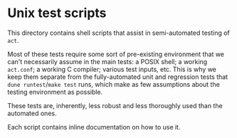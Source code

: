# Unix test scripts

This directory contains shell scripts that assist in semi-automated testing of
`act`.

Most of these tests require some sort of pre-existing environment that we can't
necessarily assume in the main tests: a POSIX shell; a working `act.conf`; a
working C compiler; various test inputs, etc.  This is why we keep them
separate from the fully-automated unit and regression tests that `dune
runtest`/`make test` runs, which make as few assumptions about the testing
environment as possible.

These tests are, inherently, less robust and less thoroughly used than the
automated ones.

Each script contains inline documentation on how to use it.
